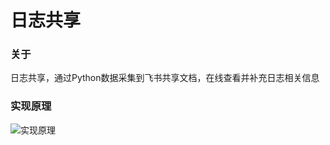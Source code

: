 # 日志共享
### 关于
日志共享，通过Python数据采集到飞书共享文档，在线查看并补充日志相关信息
### 实现原理
![实现原理](http://assets.processon.com/chart_image/600a39b7f346fb614c470135.png?_=1611589880671)
